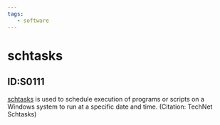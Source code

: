```yaml
---
tags:
   - software
---
```

# schtasks
## ID:S0111
[schtasks](software/S0111) is used to schedule execution of programs or scripts on a Windows system to run at a specific date and time. (Citation: TechNet Schtasks)
